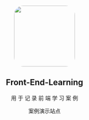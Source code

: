 <div align="center">
  <img width="160px" style="border-radius:15%" bor src="https://i.vgy.me/GPooJT.png">
  <h2 align="center">
    Front-End-Learning
  </h2>
  <p align="center">
    用 于 记 录 前 端 学 习 案 例
  </p> 
  <p align="center">
    <a style="text-decoration:none" href="https://brokyz.github.io/Front-End-Learning/" target="_blank">案例演示站点</a>
   </p>
</div>